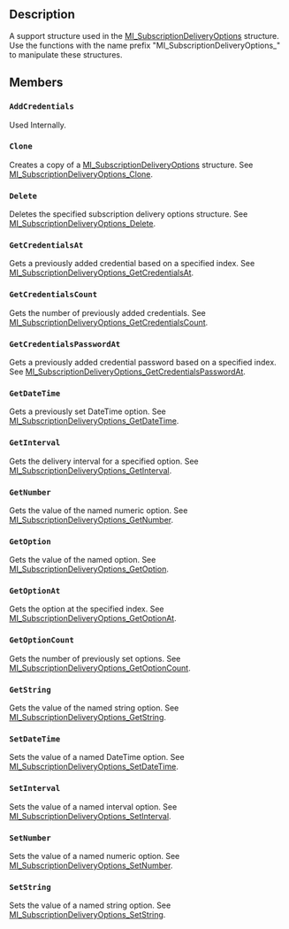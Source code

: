 ## Description

A support structure used in the [MI_SubscriptionDeliveryOptions](https://learn.microsoft.com/windows/desktop/api/mi/ns-mi-mi_subscriptiondeliveryoptions) structure. Use the functions with the name prefix "MI_SubscriptionDeliveryOptions_" to manipulate these structures.

## Members

### `AddCredentials`

Used Internally.

### `Clone`

Creates a copy of a [MI_SubscriptionDeliveryOptions](https://learn.microsoft.com/windows/desktop/api/mi/ns-mi-mi_subscriptiondeliveryoptions) structure. See [MI_SubscriptionDeliveryOptions_Clone](https://learn.microsoft.com/previous-versions/windows/desktop/api/mi/nf-mi-mi_subscriptiondeliveryoptions_clone).

### `Delete`

Deletes the specified subscription delivery options structure. See [MI_SubscriptionDeliveryOptions_Delete](https://learn.microsoft.com/previous-versions/windows/desktop/api/mi/nf-mi-mi_subscriptiondeliveryoptions_delete).

### `GetCredentialsAt`

Gets a previously added credential based on a specified index. See [MI_SubscriptionDeliveryOptions_GetCredentialsAt](https://learn.microsoft.com/previous-versions/windows/desktop/api/mi/nf-mi-mi_subscriptiondeliveryoptions_getcredentialsat).

### `GetCredentialsCount`

Gets the number of previously added credentials. See [MI_SubscriptionDeliveryOptions_GetCredentialsCount](https://learn.microsoft.com/previous-versions/windows/desktop/api/mi/nf-mi-mi_subscriptiondeliveryoptions_getcredentialscount).

### `GetCredentialsPasswordAt`

Gets a previously added credential password based on a specified index. See [MI_SubscriptionDeliveryOptions_GetCredentialsPasswordAt](https://learn.microsoft.com/previous-versions/windows/desktop/api/mi/nf-mi-mi_subscriptiondeliveryoptions_getcredentialspasswordat).

### `GetDateTime`

Gets a previously set DateTime option. See [MI_SubscriptionDeliveryOptions_GetDateTime](https://learn.microsoft.com/previous-versions/windows/desktop/api/mi/nf-mi-mi_subscriptiondeliveryoptions_getdatetime).

### `GetInterval`

Gets the delivery interval for a specified option. See [MI_SubscriptionDeliveryOptions_GetInterval](https://learn.microsoft.com/previous-versions/windows/desktop/api/mi/nf-mi-mi_subscriptiondeliveryoptions_getinterval).

### `GetNumber`

Gets the value of the named numeric option. See [MI_SubscriptionDeliveryOptions_GetNumber](https://learn.microsoft.com/previous-versions/windows/desktop/api/mi/nf-mi-mi_subscriptiondeliveryoptions_getnumber).

### `GetOption`

Gets the value of the named option. See [MI_SubscriptionDeliveryOptions_GetOption](https://learn.microsoft.com/previous-versions/windows/desktop/api/mi/nf-mi-mi_subscriptiondeliveryoptions_getoption).

### `GetOptionAt`

Gets the option at the specified index. See [MI_SubscriptionDeliveryOptions_GetOptionAt](https://learn.microsoft.com/previous-versions/windows/desktop/api/mi/nf-mi-mi_subscriptiondeliveryoptions_getoptionat).

### `GetOptionCount`

Gets the number of previously set options. See [MI_SubscriptionDeliveryOptions_GetOptionCount](https://learn.microsoft.com/previous-versions/windows/desktop/api/mi/nf-mi-mi_subscriptiondeliveryoptions_getoptioncount).

### `GetString`

Gets the value of the named string option. See [MI_SubscriptionDeliveryOptions_GetString](https://learn.microsoft.com/previous-versions/windows/desktop/api/mi/nf-mi-mi_subscriptiondeliveryoptions_getstring).

### `SetDateTime`

Sets the value of a named DateTime option. See [MI_SubscriptionDeliveryOptions_SetDateTime](https://learn.microsoft.com/previous-versions/windows/desktop/api/mi/nf-mi-mi_subscriptiondeliveryoptions_setdatetime).

### `SetInterval`

Sets the value of a named interval option. See [MI_SubscriptionDeliveryOptions_SetInterval](https://learn.microsoft.com/previous-versions/windows/desktop/api/mi/nf-mi-mi_subscriptiondeliveryoptions_setinterval).

### `SetNumber`

Sets the value of a named numeric option. See [MI_SubscriptionDeliveryOptions_SetNumber](https://learn.microsoft.com/previous-versions/windows/desktop/api/mi/nf-mi-mi_subscriptiondeliveryoptions_setnumber).

### `SetString`

Sets the value of a named string option. See [MI_SubscriptionDeliveryOptions_SetString](https://learn.microsoft.com/previous-versions/windows/desktop/api/mi/nf-mi-mi_subscriptiondeliveryoptions_setstring).